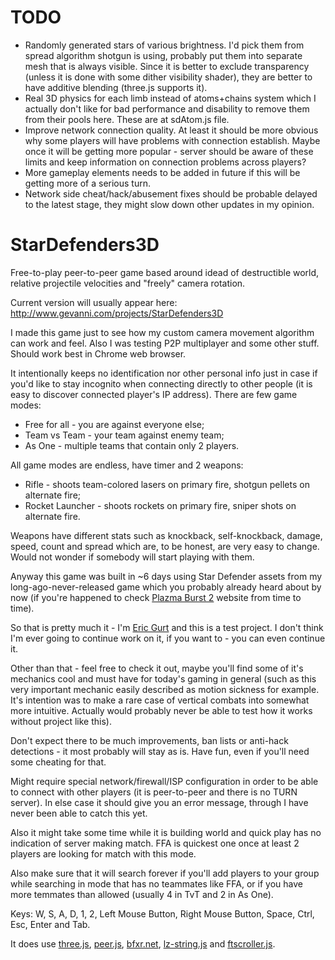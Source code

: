 # TODO

- Randomly generated stars of various brightness. I'd pick them from spread algorithm shotgun is using, probably put them into separate mesh that is always visible. Since it is better to exclude transparency (unless it is done with some dither visibility shader), they are better to have additive blending (three.js supports it).
- Real 3D physics for each limb instead of atoms+chains system which I actually don't like for bad performance and disability to remove them from their pools here. These are at sdAtom.js file.
- Improve network connection quality. At least it should be more obvious why some players will have problems with connection establish. Maybe once it will be getting more popular - server should be aware of these limits and keep information on connection problems across players?
- More gameplay elements needs to be added in future if this will be getting more of a serious turn.
- Network side cheat/hack/abusement fixes should be probable delayed to the latest stage, they might slow down other updates in my opinion.

# StarDefenders3D
Free-to-play peer-to-peer game based around idead of destructible world, relative projectile velocities and "freely" camera rotation.

Current version will usually appear here:
http://www.gevanni.com/projects/StarDefenders3D

I made this game just to see how my custom camera movement algorithm can work and feel.
Also I was testing P2P multiplayer and some other stuff. Should work best in Chrome web browser.

It intentionally keeps no identification nor other personal info just in case if you'd like to stay incognito when connecting directly to other people (it is easy to discover connected player's IP address).
There are few game modes:
- Free for all - you are against everyone else;
- Team vs Team - your team against enemy team;
- As One - multiple teams that contain only 2 players.

All game modes are endless, have timer and 2 weapons:
- Rifle - shoots team-colored lasers on primary fire, shotgun pellets on alternate fire;
- Rocket Launcher - shoots rockets on primary fire, sniper shots on alternate fire.

Weapons have different stats such as knockback, self-knockback, damage, speed, count and spread which are, to be honest, are very easy to change. Would not wonder if somebody will start playing with them.

Anyway this game was built in ~6 days using Star Defender assets from my long-ago-never-released game which you probably already heard about by now (if you're happened to check <a href='https://www.plazmaburst2.com'>Plazma Burst 2</a> website from time to time).

So that is pretty much it - I'm <a href='http://www.gevanni.com'>Eric Gurt</a> and this is a test project. I don't think I'm ever going to continue work on it, if you want to - you can even continue it.

Other than that - feel free to check it out, maybe you'll find some of it's mechanics cool and must have for today's gaming in general (such as this very important mechanic easily described as motion sickness for example. It's intention was to make a rare case of vertical combats into somewhat more intuitive. Actually would probably never be able to test how it works without project like this).

Don't expect there to be much improvements, ban lists or anti-hack detections - it most probably will stay as is. Have fun, even if you'll need some cheating for that.

Might require special network/firewall/ISP configuration in order to be able to connect with other players (it is peer-to-peer and there is no TURN server). In else case it should give you an error message, through I have never been able to catch this yet.

Also it might take some time while it is building world and quick play has no indication of server making match. FFA is quickest one once at least 2 players are looking for match with this mode.

Also make sure that it will search forever if you'll add players to your group while searching in mode that has no teammates like FFA, or if you have more temmates than allowed (usually 4 in TvT and 2 in As One).

Keys: W, S, A, D, 1, 2, Left Mouse Button, Right Mouse Button, Space, Ctrl, Esc, Enter and Tab.

It does use <a href='https://threejs.org'>three.js</a>, <a href='https://peerjs.com'>peer.js</a>, <a href='https://www.bfxr.net/'>bfxr.net</a>, <a href='http://pieroxy.net/blog/pages/lz-string/index.html'>lz-string.js</a> and <a href='https://github.com/ftlabs/ftscroller'>ftscroller.js</a>.
